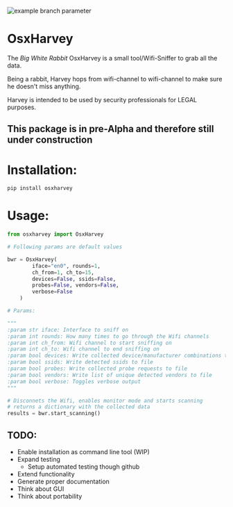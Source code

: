 ![example branch parameter](https://github.com/kampfhamster309/osxharvey/actions/workflows/python-app.yml/badge.svg?branch=main)

# OsxHarvey 

The *Big White Rabbit* OsxHarvey is a small tool/Wifi-Sniffer to grab all the data.

Being a rabbit, Harvey hops from wifi-channel to wifi-channel to make sure he doesn't 
miss anything.

Harvey is intended to be used by security professionals for LEGAL purposes.

## This package is in pre-Alpha and therefore still under construction

# Installation:

```commandline
pip install osxharvey
```

# Usage:

```python
from osxharvey import OsxHarvey

# Following params are default values

bwr = OsxHarvey(
        iface="en0", rounds=1,
        ch_from=1, ch_to=15,
        devices=False, ssids=False,
        probes=False, vendors=False,
        verbose=False
    )

# Params:

"""
:param str iface: Interface to sniff on
:param int rounds: How many times to go through the Wifi channels
:param int ch_from: Wifi channel to start sniffing on
:param int ch_to: Wifi channel to end sniffing on
:param bool devices: Write collected device/manufacturer combinations to file
:param bool ssids: Write detected ssids to file
:param bool probes: Write collected probe requests to file
:param bool vendors: Write list of unique detected vendors to file
:param bool verbose: Toggles verbose output
"""

# Disconnets the Wifi, enables monitor mode and starts scanning
# returns a dictionary with the collected data
results = bwr.start_scanning()

```

## TODO:
* Enable installation as command line tool (WIP)
* Expand testing
  * Setup automated testing though github
* Extend functionality
* Generate proper documentation
* Think about GUI
* Think about portability